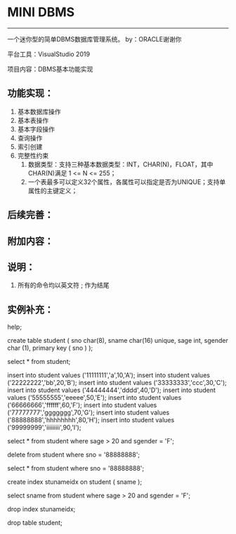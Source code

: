 # MINI DBMS           

---

一个迷你型的简单DBMS数据库管理系统。                                                                                                                 by：ORACLE谢谢你

平台工具：VisualStudio 2019

项目内容：DBMS基本功能实现

## 功能实现：

1. 基本数据库操作
2. 基本表操作
3. 基本字段操作
4. 查询操作
5. 索引创建
6. 完整性约束
   1. 数据类型：支持三种基本数据类型：INT，CHAR(N)，FLOAT，其中CHAR(N)满足 1 <= N <= 255； 
   2. 一个表最多可以定义32个属性，各属性可以指定是否为UNIQUE；支持单属性的主键定义； 

## 后续完善：

## 附加内容：

## 说明：

1. 所有的命令均以英文符 ; 作为结尾

## 实例补充：

help;

create table student (
		sno char(8),
		sname char(16) unique,
		sage int,
		sgender char (1),
		primary key ( sno )
);

select * from student;

insert into student values ('11111111','a',10,'A');
insert into student values ('22222222','bb',20,'B');
insert into student values ('33333333','ccc',30,'C');
insert into student values ('44444444','dddd',40,'D');
insert into student values ('55555555','eeeee',50,'E');
insert into student values ('66666666','ffffff',60,'F');
insert into student values ('77777777','ggggggg',70,'G');
insert into student values ('88888888','hhhhhhhh',80,'H');
insert into student values ('99999999','iiiiiiiii',90,'I');

select * from student where sage > 20 and sgender = 'F';

delete from student where sno = '88888888';

select * from student where sno = '88888888';

create index stunameidx on student ( sname );

select sname from student where sage > 20 and sgender = 'F';

drop index stunameidx;

drop table student;

